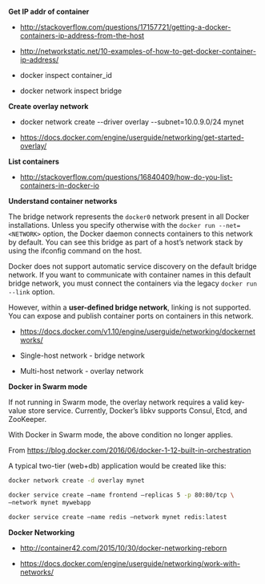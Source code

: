 **Get IP addr of container**

- http://stackoverflow.com/questions/17157721/getting-a-docker-containers-ip-address-from-the-host

- http://networkstatic.net/10-examples-of-how-to-get-docker-container-ip-address/

- docker inspect container_id

- docker network inspect bridge

**Create overlay network**

- docker network create --driver overlay --subnet=10.0.9.0/24 mynet

- https://docs.docker.com/engine/userguide/networking/get-started-overlay/

**List containers**

- http://stackoverflow.com/questions/16840409/how-do-you-list-containers-in-docker-io

**Understand container networks**

The bridge network represents the ```docker0``` network present in all Docker installations. Unless you specify otherwise with the ```docker run --net=<NETWORK>``` option, the Docker daemon connects containers to this network by default. You can see this bridge as part of a host’s network stack by using the ifconfig command on the host.

Docker does not support automatic service discovery on the default bridge network. If you want to communicate with container names in this default bridge network, you must connect the containers via the legacy ```docker run --link``` option.

However, within a **user-defined bridge network**, linking is not supported. You can expose and publish container ports on containers in this network. 

- https://docs.docker.com/v1.10/engine/userguide/networking/dockernetworks/

- Single-host network - bridge network
- Multi-host network - overlay network

**Docker in Swarm mode**

If not running in Swarm mode, the overlay network requires a valid key-value store service. Currently, Docker’s libkv supports Consul, Etcd, and ZooKeeper.

With Docker in Swarm mode, the above condition no longer applies.

From https://blog.docker.com/2016/06/docker-1-12-built-in-orchestration

A typical two-tier (web+db) application would be created like this:

```sh
docker network create -d overlay mynet

docker service create –name frontend –replicas 5 -p 80:80/tcp \
–network mynet mywebapp

docker service create –name redis –network mynet redis:latest
```

**Docker Networking**

- http://container42.com/2015/10/30/docker-networking-reborn

- https://docs.docker.com/engine/userguide/networking/work-with-networks/







